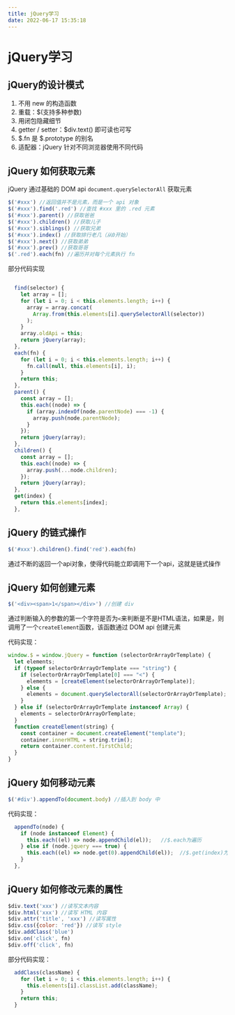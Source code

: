 ```yaml
---
title: jQuery学习
date: 2022-06-17 15:35:18
---
```


# jQuery学习

## jQuery的设计模式

1. 不用 new 的构造函数
2. 重载：$(支持多种参数)
3. 用闭包隐藏细节
4. getter / setter：$div.text() 即可读也可写
5. $.fn 是 $.prototype 的别名
6. 适配器：jQuery 针对不同浏览器使用不同代码



## jQuery 如何获取元素

jQuery 通过基础的 DOM api `document.querySelectorAll` 获取元素

```javascript
$('#xxx') //返回值并不是元素，而是一个 api 对象
$('#xxx').find('.red') //查找 #xxx 里的 .red 元素
$('#xxx').parent() //获取爸爸
$('#xxx').children() //获取儿子
$('#xxx').siblings() //获取兄弟
$('#xxx').index() //获取排行老几（从0开始）
$('#xxx').next() //获取弟弟
$('#xxx').prev() //获取哥哥
$('.red').each(fn) //遍历并对每个元素执行 fn

```
部分代码实现

```javascript

  find(selector) {
    let array = [];
    for (let i = 0; i < this.elements.length; i++) {
      array = array.concat(
        Array.from(this.elements[i].querySelectorAll(selector))
      );
    }
    array.oldApi = this;
    return jQuery(array);
  },
  each(fn) {
    for (let i = 0; i < this.elements.length; i++) {
      fn.call(null, this.elements[i], i);
    }
    return this;
  },
  parent() {
    const array = [];
    this.each((node) => {
      if (array.indexOf(node.parentNode) === -1) {
        array.push(node.parentNode);
      }
    });
    return jQuery(array);
  },
  children() {
    const array = [];
    this.each((node) => {
      array.push(...node.children);
    });
    return jQuery(array);
  },
  get(index) {
    return this.elements[index];
  },

```

## jQuery 的链式操作

```javascript
$('#xxx').children().find('red').each(fn)
```

通过不断的返回一个api对象，使得代码能立即调用下一个api，这就是链式操作

## jQuery 如何创建元素

```javascript
$('<div><span>1</span></div>') //创建 div

```
通过判断输入的参数的第一个字符是否为`<`来判断是不是HTML语法，如果是，则调用了一个`createElement`函数，该函数通过 DOM api 创建元素

代码实现：

```javascript
window.$ = window.jQuery = function (selectorOrArrayOrTemplate) {
  let elements;
  if (typeof selectorOrArrayOrTemplate === "string") {
    if (selectorOrArrayOrTemplate[0] === "<") {
      elements = [createElement(selectorOrArrayOrTemplate)];
    } else {
      elements = document.querySelectorAll(selectorOrArrayOrTemplate);
    }
  } else if (selectorOrArrayOrTemplate instanceof Array) {
    elements = selectorOrArrayOrTemplate;
  }
  function createElement(string) {
    const container = document.createElement("template");
    container.innerHTML = string.trim();
    return container.content.firstChild;
  }
}
```

## jQuery 如何移动元素

```javascript
$('#div').appendTo(document.body) //插入到 body 中

```

代码实现：

```javascript
  appendTo(node) {
    if (node instanceof Element) {
      this.each((el) => node.appendChild(el));   //$.each为遍历
    } else if (node.jquery === true) {
      this.each((el) => node.get(0).appendChild(el));  //$.get(index)为找到第0个元素
    }
  },

```


## jQuery 如何修改元素的属性

```javascript
$div.text('xxx') //读写文本内容
$div.html('xxx') //读写 HTML 内容
$div.attr('title', 'xxx') //读写属性
$div.css({color: 'red'}) //读写 style
$div.addClass('blue')
$div.on('click', fn) 
$div.off('click', fn)
```

部分代码实现：

```javascript
  addClass(className) {
    for (let i = 0; i < this.elements.length; i++) {
      this.elements[i].classList.add(className);
    }
    return this;
  }

```